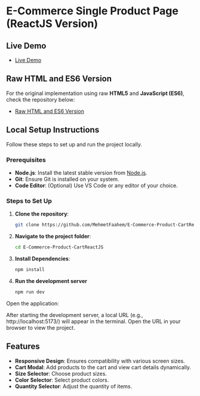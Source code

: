 # E-Commerce Single Product Page (ReactJS Version)

## Live Demo

- [Live Demo](https://e-commerce-product-cart-react-js.vercel.app/)

## Raw HTML and ES6 Version

For the original implementation using raw **HTML5** and **JavaScript (ES6)**, check the repository below:

- [Raw HTML and ES6 Version](https://github.com/MehmetFaahem/E-Commerce-Product-Cart)

## Local Setup Instructions

Follow these steps to set up and run the project locally.

### Prerequisites

- **Node.js**: Install the latest stable version from [Node.js](https://nodejs.org/).
- **Git**: Ensure Git is installed on your system.
- **Code Editor**: (Optional) Use VS Code or any editor of your choice.

### Steps to Set Up

1. **Clone the repository**:

   ```bash
   git clone https://github.com/MehmetFaahem/E-Commerce-Product-CartReactJS.git

   ```

2. **Navigate to the project folder**:

   ```bash
   cd E-Commerce-Product-CartReactJS

   ```

3. **Install Dependencies**:

   ```bash
   npm install

   ```

4. **Run the development server**

   ```bash
   npm run dev
   ```

Open the application:

After starting the development server, a local URL (e.g., http://localhost:5173/) will appear in the terminal.
Open the URL in your browser to view the project.

## Features

- **Responsive Design**: Ensures compatibility with various screen sizes.
- **Cart Modal**: Add products to the cart and view cart details dynamically.
- **Size Selector**: Choose product sizes.
- **Color Selector**: Select product colors.
- **Quantity Selector**: Adjust the quantity of items.
